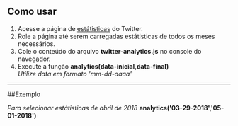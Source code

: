 ## Como usar

1. Acesse a página de [estátisticas](https://analytics.twitter.com) do Twitter. 
2. Role a página até serem carregadas estátisticas de todos os meses necessários.
3. Cole o conteúdo do arquivo **twitter-analytics.js** no console do navegador.
4. Execute a função **analytics(data-inicial,data-final)**  
*Utilize data em formato 'mm-dd-aaaa'*

---
##Exemplo

*Para selecionar estátisticas de abril de 2018*
**analytics('03-29-2018','05-01-2018')**
